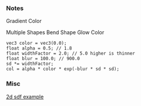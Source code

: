 ### Notes

Gradient Color


Multiple Shapes
Bend Shape
Glow Color

    vec3 color = vec3(0.0);
    float alpha = 0.5; // 1.8
    float widthFactor = 2.0; // 5.0 higher is thinner
    float blur = 100.0; // 900.0
    sd *= widthFactor;
    col = alpha * color * exp(-blur * sd * sd);


### Misc

[2d sdf example](https://www.shadertoy.com/view/4dfXDn)
